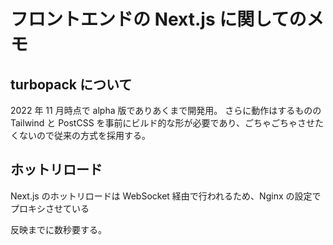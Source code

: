 # フロントエンドの Next.js に関してのメモ

## turbopack について

2022 年 11 月時点で alpha 版でありあくまで開発用。
さらに動作はするものの Tailwind と PostCSS を事前にビルド的な形が必要であり、ごちゃごちゃさせたくないので従来の方式を採用する。

## ホットリロード

Next.js のホットリロードは WebSocket 経由で行われるため、Nginx の設定でプロキシさせている

反映までに数秒要する。
